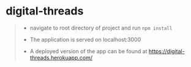 # digital-threads

> - navigate to root directory of project and run `npm install`
>
> - The application is served on localhost:3000
>
> - A deployed version of the app can be found at <https://digital-threads.herokuapp.com/>


